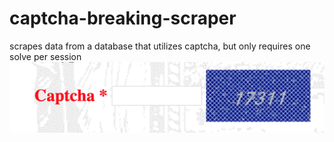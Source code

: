 # captcha-breaking-scraper
scrapes data from a database that utilizes captcha, but only requires one solve per session
![My Image](capcha.png)
